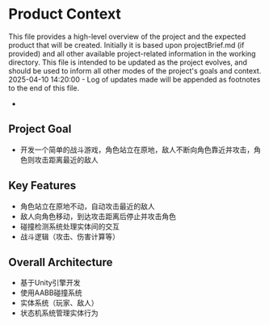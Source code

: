 # Product Context

This file provides a high-level overview of the project and the expected product that will be created. Initially it is based upon projectBrief.md (if provided) and all other available project-related information in the working directory. This file is intended to be updated as the project evolves, and should be used to inform all other modes of the project's goals and context.
2025-04-10 14:20:00 - Log of updates made will be appended as footnotes to the end of this file.

*

## Project Goal

* 开发一个简单的战斗游戏，角色站立在原地，敌人不断向角色靠近并攻击，角色则攻击距离最近的敌人

## Key Features

* 角色站立在原地不动，自动攻击最近的敌人
* 敌人向角色移动，到达攻击距离后停止并攻击角色
* 碰撞检测系统处理实体间的交互
* 战斗逻辑（攻击、伤害计算等）

## Overall Architecture

* 基于Unity引擎开发
* 使用AABB碰撞系统
* 实体系统（玩家、敌人）
* 状态机系统管理实体行为
